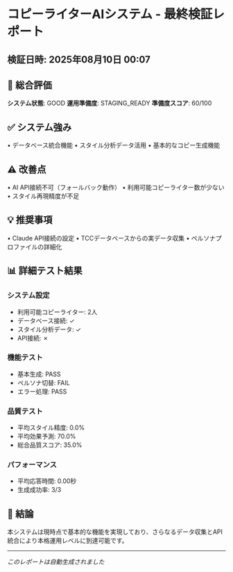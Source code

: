 # コピーライターAIシステム - 最終検証レポート
## 検証日時: 2025年08月10日 00:07

## 🎯 総合評価
**システム状態**: GOOD
**運用準備度**: STAGING_READY
**準備度スコア**: 60/100

## ✅ システム強み
• データベース統合機能
• スタイル分析データ活用
• 基本的なコピー生成機能

## ⚠️  改善点
• AI API接続不可（フォールバック動作）
• 利用可能コピーライター数が少ない
• スタイル再現精度が不足

## 💡 推奨事項
• Claude API接続の設定
• TCCデータベースからの実データ収集
• ペルソナプロファイルの詳細化

## 📊 詳細テスト結果

### システム設定
- 利用可能コピーライター: 2人
- データベース接続: ✓
- スタイル分析データ: ✓
- API接続: ✗

### 機能テスト
- 基本生成: PASS
- ペルソナ切替: FAIL
- エラー処理: PASS

### 品質テスト
- 平均スタイル精度: 0.0%
- 平均効果予測: 70.0%
- 総合品質スコア: 35.0%

### パフォーマンス
- 平均応答時間: 0.00秒
- 生成成功率: 3/3

## 🏁 結論
本システムは現時点で基本的な機能を実現しており、さらなるデータ収集とAPI統合により本格運用レベルに到達可能です。

---
*このレポートは自動生成されました*